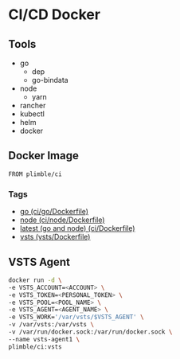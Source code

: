 # CI/CD Docker

## Tools
- go
  - dep
  - go-bindata
- node
  - yarn
- rancher
- kubectl
- helm
- docker

## Docker Image

```
FROM plimble/ci
```

### Tags

- [go (ci/go/Dockerfile)](https://github.com/plimble/ci-docker/blob/master/ci/go/Dockerfile)
- [node (ci/node/Dockerfile)](https://github.com/plimble/ci-docker/blob/master/ci/node/Dockerfile)
- [latest (go and node) (ci/Dockerfile)](https://github.com/plimble/ci-docker/blob/master/ci/Dockerfile)
- [vsts (vsts/Dockerfile)](https://github.com/plimble/ci-docker/blob/master/vsts/Dockerfile)

## VSTS Agent

```sh
docker run -d \
-e VSTS_ACCOUNT=<ACCOUNT> \
-e VSTS_TOKEN=<PERSONAL_TOKEN> \
-e VSTS_POOL=<POOL_NAME> \
-e VSTS_AGENT=<AGENT_NAME> \
-e VSTS_WORK='/var/vsts/$VSTS_AGENT' \
-v /var/vsts:/var/vsts \
-v /var/run/docker.sock:/var/run/docker.sock \
--name vsts-agent1 \
plimble/ci:vsts
```
